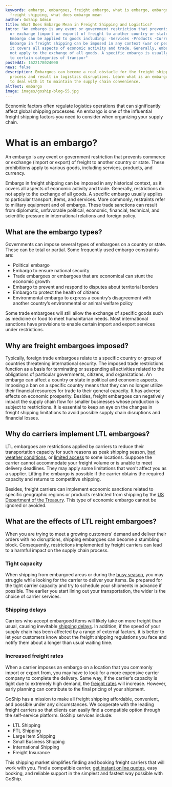 ```yaml
---
keywords: embargo, embargoes, freight embargo, what is embargo, embargo in
  freight shipping, what does embargo mean
author: GoShip Admin
title: What Does Embargo Mean in Freight Shipping and Logistics?
intro: "An embargo is any event or government restriction that prevents commerce
  or exchange (import or export) of freight to another country or state. 
  Embargo can be applied to goods including: -Services -Products -Currency
  Embargo in freight shipping can be imposed in any context (war or peace), as
  it covers all aspects of economic activity and trade. Generally, embargoes do
  not apply to the exchange of all goods. A specific embargo is usually applied
  to certain categories of transpor"
postedAt: 1622178024000
news: false
description: Embargoes can become a real obstacle for the freight shipping
  process and result in logistics disruptions. Learn what is an embargo and how
  to deal with it to maintain the supply chain convenience.
altText: embargo
image: images/goship-blog-55.jpg
---
```



Economic factors often regulate logistics operations that can significantly affect global shipping processes. An embargo is one of the influential freight shipping factors you need to consider when organizing your supply chain.

# What is an embargo?

An embargo is any event or government restriction that prevents commerce or exchange (import or export) of freight to another country or state. These prohibitions apply to various goods, including services, products, and currency.

Embargo in freight shipping can be imposed in any historical context, as it covers all aspects of economic activity and trade. Generally, restrictions do not apply to the exchange of all goods. A specific embargo usually applies to particular transport, items, and services. More commonly, restraints refer to military equipment and oil embargo. These trade sanctions can result from diplomatic, unfavorable political, economic, financial, technical, and scientific pressure in international relations and foreign policy.

## What are the embargo types? 

Governments can impose several types of embargoes on a country or state. These can be total or partial. Some frequently used embargo constraints are:

* Political embargo
* Embargo to ensure national security
* Trade embargoes or embargoes that are economical can stunt the economic growth
* Embargo to prevent and respond to disputes about territorial borders
* Embargo to protect the health of citizens
* Environmental embargo to express a country’s disagreement with another country’s environmental or animal welfare policy

Some trade embargoes will still allow the exchange of specific goods such as medicine or food to meet humanitarian needs. Most international sanctions have provisions to enable certain import and export services under restrictions.

## Why are freight embargoes imposed? 

Typically, foreign trade embargoes relate to a specific country or group of countries threatening international security. The imposed trade restrictions function as a basis for terminating or suspending all activities related to the obligations of particular governments, citizens, and organizations. An embargo can affect a country or state in political and economic aspects. Imposing a ban on a specific country means that they can no longer utilize their financial resources for trade to their general capacity. It has adverse effects on economic prosperity. Besides, freight embargoes can negatively impact the supply chain flow for smaller businesses whose production is subject to restrictions. It is essential to keep an eye on the changes in freight shipping limitations to avoid possible supply chain disruptions and financial losses.



## Why do carriers implement LTL embargoes?

LTL embargoes are restrictions applied by carriers to reduce their transportation capacity for such reasons as [](https://www.goship.com/posts/preparing-your-small-business-for-peak-shipping-season) peak shipping season, [bad weather conditions](https://www.goship.com/posts/winter-shipping-tips-stay-ahead-storm), or [limited access](https://www.goship.com/posts/limited-access-shipping-location) to some locations. Suppose the carrier cannot accommodate your freight volume or is unable to meet delivery deadlines. They may apply some limitations that won't affect you as a supplier. Lifting the embargo is possible if the carrier obtains the required capacity and returns to competitive shipping.

Besides, freight carriers can implement economic sanctions related to specific geographic regions or products restricted from shipping by the [US Department of the Treasury](https://home.treasury.gov/policy-issues/financial-sanctions/sanctions-programs-and-country-information). This type of economic embargo cannot be ignored or avoided.



## What are the effects of LTL reight embargoes?

When you are trying to meet a growing customers' demand and deliver their orders with no disruptions, shipping embargoes can become a stumbling block. Consequently, restrictions implemented by freight carriers can lead to a harmful impact on the supply chain process.

### Tight capacity

When shipping from embargoed areas or during the [busy season](https://www.goship.com/posts/preparing-your-small-business-for-peak-shipping-season), you may struggle while looking for the carrier to deliver your items. Be prepared for the tight carrier capacity and try to schedule your shipments in advance if possible. The earlier you start lining out your transportation, the wider is the choice of carrier services.

### Shipping delays

Carriers who accept embargoed items will likely take on more freight than usual, causing inevitable [shipping delays](https://www.goship.com/posts/what-causes-freight-shipping-delays-and-how-to-avoid-them). In addition, if the speed of your supply chain has been affected by a range of external factors, it is better to let your customers know about the freight shipping regulations you face and notify them about a longer than usual waiting time. 

### Increased freight rates

When a carrier imposes an embargo on a location that you commonly import or export from, you may have to look for a more expensive carrier company to complete the delivery. Same way, if the carrier’s capacity is tight due to extremely high demand, the [freight rates](https://www.goship.com/posts/how-are-truckload-freight-rates-calculated) will increase. However, early planning can contribute to the final pricing of your shipment.

GoShip has a mission to make all freight shipping affordable, convenient, and possible under any circumstances. We cooperate with the leading freight carriers so that clients can easily find a compatible option through the self-service platform. [](https://www.goship.com/) GoShip services include:

* LTL Shipping
* FTL Shipping
* Large Item Shipping
* Small Business Shipping
* International Shipping
* Freight Insurance

This shipping market simplifies finding and booking freight carriers that will work with you. Find a compatible carrier, [get instant online quotes](https://www.goship.com/), easy booking, and reliable support in the simplest and fastest way possible with GoShip.